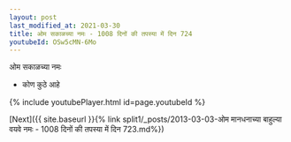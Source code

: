 ```yaml
---
layout: post
last_modified_at: 2021-03-30
title: ओम सकाळच्या नमः - 1008 दिनों की तपस्या में दिन 724
youtubeId: OSw5cMN-6Mo
---
```

 
 
 ओम सकाळच्या नमः  
 
 -  कोण कुठे आहे 
 
  
 
  
 
 
 
 
 
 


{% include youtubePlayer.html id=page.youtubeId %}
 
[Next]({{ site.baseurl }}{% link  split1/_posts/2013-03-03-ओम मानधनाच्या बाहुल्या वयवे नमः - 1008 दिनों की तपस्या में दिन 723.md%})
 
